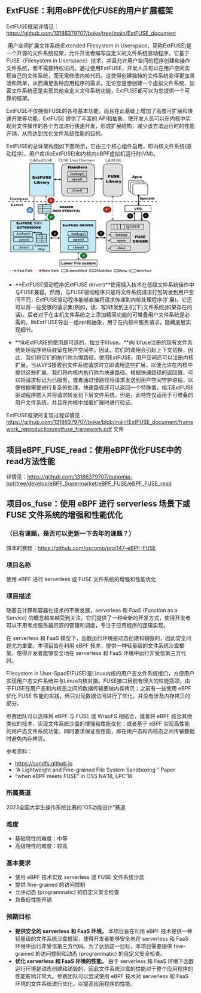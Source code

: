 ## ExtFUSE：利用eBPF优化FUSE的用户扩展框架

ExtFUSE框架详情见：https://github.com/13186379707/boke/tree/main/ExtFUSE_document

​		用户空间扩展文件系统(Extended Filesystem in Userspace，简称ExtFUSE)是一个开源的文件系统框架，允许开发者编写自定义的文件系统驱动程序。它基于FUSE（Filesystem in Userspace）技术，并且允许用户空间的程序创建和操作文件系统，而不需要特权访问。通过使用ExtFUSE，开发人员可以在用户空间实现自己的文件系统，而无需修改内核代码。这使得创建独特的文件系统变得更加灵活和简单，从而满足各种应用程序的需求。无论您是想创建一个虚拟文件系统、加密文件系统还是实现其他自定义文件系统功能，ExtFUSE都可以为您提供一个可靠的框架。

​		ExtFUSE不仅拥有FUSE的各项基本功能，而且在此基础上增加了高度可扩展和快速开发等功能。ExtFUSE 提供了丰富的 API和抽象，使开发人员可以在内核中实现对文件操作的各个方法进行快速开发，形成扩展结构，减少该方法运行时的性能开销，从而达到优化文件系统性能的目的。

​		ExtFUSE的总体架构图如下图所示，它由三个核心组件启用，即内核文件系统(驱动程序)、用户库(libExtFUSE)和内核内eBPF虚拟机运行时(VM)。
<img src="photo/1.png" alt="1" style="zoom: 40%;" />

- **ExtFUSE驱动程序(ExtFUSE driver)**使用插入技术在低级文件系统操作中与FUSE兼容。然而，与FUSE驱动程序只是将文件系统请求打包转发到用户空间不同，ExtFUSE驱动程序能够直接将请求传递到内核处理程序(扩展)。它还可以将一些受限的请求集(例如，读、写)转发到主机(下)文件系统(如果存在的话)。后者对于在主机文件系统之上添加精简功能的可堆叠用户文件系统是必需的。libExtFUSE导出一组api和抽象，用于在内核中服务请求，隐藏底层实现细节。

- **libExtFUSE的使用是可选的，独立于lifuse。**向libfuse注册的现有文件系统处理程序继续驻留在用户空间中。因此，它们的调用会引起上下文切换，因此，我们将它们的执行称为慢路径。使用ExtFUSE，用户空间还可以注册内核扩展，当从VFS接收到文件系统请求时立即调用这些扩展，以便允许在内核中提供这些扩展。我们将内核内执行称为快速路径。根据快速路径的返回值，可以将请求标记为已服务，或者通过慢路径将请求发送到用户空间守护进程，以便根据需要进行复杂的处理。快速路径还可以返回一个特殊值，指示ExtFUSE驱动程序插入并将请求转发到下层文件系统。但是，此特性仅适用于可堆叠的用户文件系统，并且在内核中加载扩展时进行验证。

ExtFUSE框架的复现过程详情见：https://github.com/13186379707/boke/blob/main/ExtFUSE_document/framework_reproduction/extfuse_framework.pdf 文件

## 项目eBPF_FUSE_read：使用eBPF优化FUSE中的read方法性能

详情见：https://github.com/13186379707/eunomia-bpf/tree/develop/eBPF_Supermarket/eBPF_FUSE/eBPF_FUSE_read

## 项目os_fuse：使用 eBPF 进行 serverless 场景下或 FUSE 文件系统的增强和性能优化

### （已有课题，是否可以更新一下去年的课题？）

原本的赛题：https://github.com/oscomp/proj147-eBPF-FUSE

### 项目名称

使用 eBPF 进行 serverless 或 FUSE 文件系统的增强和性能优化

### 项目描述

随着云计算和容器化技术的不断发展，serverless 和 FaaS (Function as a Service) 的概念越来越受到关注。它们提供了一种全新的开发方式，使得开发者可以不用考虑服务器资源的管理和调度，专注于应用程序的逻辑实现。

在 serverless 和 FaaS 模型下，函数运行环境是动态创建和销毁的，因此安全问题尤为重要。本项目旨在利用 eBPF 技术，提供一种轻量级的文件系统沙盒框架，使得开发者能够安全地在 serverless 和 FaaS 环境中运行非受信第三方代码。

Filesystem in User-SpacE(FUSE)是Linux内核的用户态文件系统接口，方便用户实现用户态文件系统并与Linux内核对接。FUSE接口目前有很大的性能瓶颈，由于FUSE在用户态和内核态之间的数据传输要做内存拷贝；之前有一些使用 eBPF 优化 FUSE 性能的实践，但只对元数据访问进行了优化，并没有涉及内存拷贝的部分。

参赛团队可以选择将 eBPF 与 FUSE 或 WrapFS 相结合，或者将 eBPF 结合其他类似的技术，实现文件系统沙盒的增强和性能优化；或者基于 eBPF 实现高性能的用户态文件系统功能，同时要求保证高性能，即在用户态和内核态之间传输数据时避免内存拷贝。

参考资料：

- https://sandfs.github.io
- “A Lightweight and Fine-grained File System Sandboxing ” Paper
- “when eBPF meets FUSE” in OSS NA’18, LPC’18

### 所属赛道

2023全国大学生操作系统比赛的“OS功能设计”赛道

### 难度

- 基础特性的难度：中等
- 高级特性的难度：较高

### 基本要求

- 使用 eBPF 技术实现 serverless 或 FUSE 文件系统沙盒
- 提供 fine-grained 的访问控制
- 允许动态 (programmatic) 的自定义安全检查
- 具备低性能开销

### 预期目标

- **提供安全的 serverless 和 FaaS 环境。** 本项目旨在利用 eBPF 技术提供一种轻量级的文件系统沙盒框架，使得开发者能够安全地在 serverless 和 FaaS 环境中运行非受信第三方代码。为了达到这一目标，本项目需要提供 fine-grained 的访问控制和动态 (programmatic) 的自定义安全检查。
- **优化 serverless 和 FaaS 环境的性能。** 由于 serverless 和 FaaS 环境下函数运行环境是动态创建和销毁的，因此文件系统沙盒的性能对于整个应用程序的性能影响非常大。参赛团队可以尝试使用 eBPF 技术对 serverless 和 FaaS 环境的文件系统进行优化，以提高应用程序的性能。
